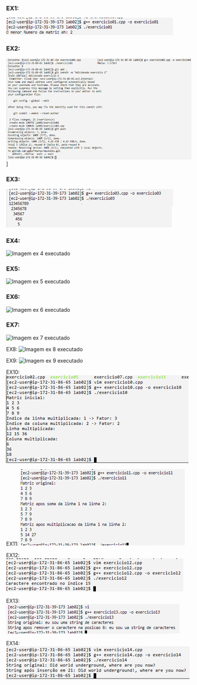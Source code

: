 ### EX1: 
![Imagem ex 1 executado](saidaexc1.png)

### EX2:
![Imagem ex 2 executado](saidaexc2.png)]

### EX3:
![Imagem ex 3 executado](saidaexc3.png)

### EX4:
![Imagem ex 4 executado](saidaexc4.png)

### EX5:
![Imagem ex 5 executado](saidaexc5.png)

### EX6:
![Imagem ex 6 executado](saidaexc6.png)

### EX7:
![Imagem ex 7 executado](saidaexc7.png)

EX8:
![Imagem ex 8 executado](saidaexc8.png)

EX9:
![Imagem ex 9 executado](saidaexc9.png)

EX10:
![Imagem ex 10 executado](saidaexc10.png)

EX11:
![Imagem ex 11 executado](saidaexc11.png)

EX12:
![Imagem ex 12 executado](saidaexc12.png)

EX13:
![Imagem ex 13 executado](saidaexc13.png)

EX14:
![Imagem ex 14 executado](saidaexc14.png)
